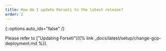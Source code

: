 ```yaml
---
title: How do I update Forseti to the latest release?
order: 2
---
```

{::options auto_ids="false" /}

Please refer to 
["Updating Forseti"]({% link _docs/latest/setup/change-gcp-deployment.md %}).
